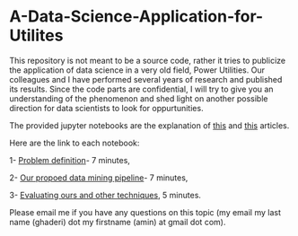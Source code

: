# A-Data-Science-Application-for-Utilites
This repository is not meant to be a source code, rather it tries to publicize the application of data science in a very old field, Power Utilities. Our colleagues and I have performed several years of research and published its results. Since the code parts are confidential, I will try to give you an understanding of the phenomenon and shed light on another possible direction for data scientists to look for oppurtunities.

The provided jupyter notebooks are the explanation of [this](https://www.sciencedirect.com/science/article/pii/S0378779616304187) and [this](http://ieeexplore.ieee.org/document/6915897/) articles.

Here are the link to each notebook:

1- [Problem definition](https://github.com/amnghd/A-Data-Science-Application-for-Utilites/blob/master/Disturbance%20Detection%20in%20Power%20System%20using%20Data%20Science%20-%20Part%201.ipynb)- 7 minutes,

2- [Our propoed data mining pipeline](https://github.com/amnghd/A-Data-Science-Application-for-Utilites/blob/master/Disturbance%20Detection%20in%20Power%20System%20using%20Data%20Science%20-%20Part%202.ipynb)- 7 minutes,

3- [Evaluating ours and other techniques](https://github.com/amnghd/A-Data-Science-Application-for-Utilites/blob/master/Disturbance%20Detection%20in%20Power%20System%20using%20Data%20Science%20-%20Part%203.ipynb), 5 minutes.

Please email me if you have any questions on this topic (my email my last name (ghaderi) dot my firstname (amin) at gmail dot com).